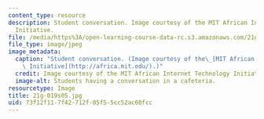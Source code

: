 ```yaml
---
content_type: resource
description: Student conversation. Image courtesy of the MIT African Internet Technology
  Initiative.
file: /media/https%3A/open-learning-course-data-rc.s3.amazonaws.com/21g-019-communicating-across-cultures-spring-2005/73f12f117f42712f05f55cc52ac60fcc_21g-019s05.jpg
file_type: image/jpeg
image_metadata:
  caption: "Student conversation. (Image courtesy of the\_[MIT African Internet Technology\
    \ Initiative](http://africa.mit.edu/).)"
  credit: Image courtesy of the MIT African Internet Technology Initiative.
  image-alt: Students having a conversation in a cafeteria.
resourcetype: Image
title: 21g-019s05.jpg
uid: 73f12f11-7f42-712f-05f5-5cc52ac60fcc
---
```

